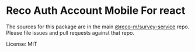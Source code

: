 Reco Auth Account Mobile For react
=======

The sources for this package are in the main [@reco-m/survey-service](http://192.168.1.247/summary/framework%2FRECO8.Mobile.git) repo. Please file issues and pull requests against that repo.

License: MIT
